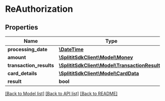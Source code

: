 # ReAuthorization

## Properties
Name | Type | Description | Notes
------------ | ------------- | ------------- | -------------
**processing_date** | [**\DateTime**](\DateTime.md) |  | [optional] 
**amount** | [**\SplititSdkClient\Model\Money**](Money.md) |  | [optional] 
**transaction_results** | [**\SplititSdkClient\Model\TransactionResult[]**](TransactionResult.md) |  | [optional] 
**card_details** | [**\SplititSdkClient\Model\CardData**](CardData.md) |  | [optional] 
**result** | **bool** |  | [optional] 

[[Back to Model list]](../README.md#documentation-for-models) [[Back to API list]](../README.md#documentation-for-api-endpoints) [[Back to README]](../README.md)


